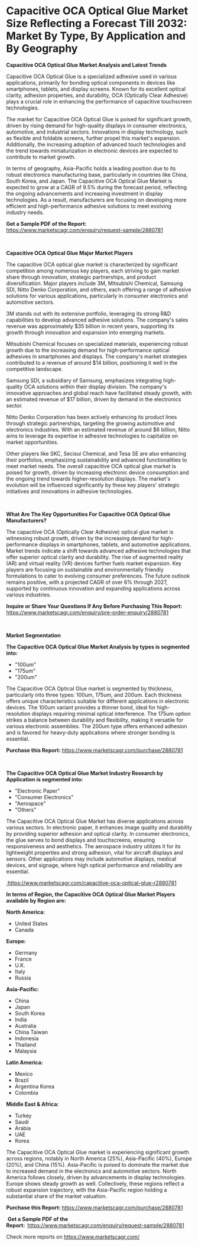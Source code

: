 <p><h1>Capacitive OCA Optical Glue Market Size Reflecting a Forecast Till 2032: Market By Type, By Application and By Geography</h1></p><p><strong>Capacitive OCA Optical Glue Market Analysis and Latest Trends</strong></p>
<p><p>Capacitive OCA Optical Glue is a specialized adhesive used in various applications, primarily for bonding optical components in devices like smartphones, tablets, and display screens. Known for its excellent optical clarity, adhesion properties, and durability, OCA (Optically Clear Adhesive) plays a crucial role in enhancing the performance of capacitive touchscreen technologies.</p><p>The market for Capacitive OCA Optical Glue is poised for significant growth, driven by rising demand for high-quality displays in consumer electronics, automotive, and industrial sectors. Innovations in display technology, such as flexible and foldable screens, further propel this market's expansion. Additionally, the increasing adoption of advanced touch technologies and the trend towards miniaturization in electronic devices are expected to contribute to market growth.</p><p>In terms of geography, Asia-Pacific holds a leading position due to its robust electronics manufacturing base, particularly in countries like China, South Korea, and Japan. The Capacitive OCA Optical Glue Market is expected to grow at a CAGR of 9.5% during the forecast period, reflecting the ongoing advancements and increasing investment in display technologies. As a result, manufacturers are focusing on developing more efficient and high-performance adhesive solutions to meet evolving industry needs.</p></p>
<p><strong>Get a Sample PDF of the Report:&nbsp;</strong> <a href="https://www.marketscagr.com/enquiry/request-sample/2880781?utm_campaign=3192&utm_medium=2&utm_source=Github&utm_content=ia&utm_term=12032025&utm_id=capacitive-oca-optical-glue">https://www.marketscagr.com/enquiry/request-sample/2880781</a></p>
<p>&nbsp;</p>
<p><strong>Capacitive OCA Optical Glue Major Market Players</strong></p>
<p><p>The capacitive OCA optical glue market is characterized by significant competition among numerous key players, each striving to gain market share through innovation, strategic partnerships, and product diversification. Major players include 3M, Mitsubishi Chemical, Samsung SDI, Nitto Denko Corporation, and others, each offering a range of adhesive solutions for various applications, particularly in consumer electronics and automotive sectors.</p><p>3M stands out with its extensive portfolio, leveraging its strong R&D capabilities to develop advanced adhesive solutions. The company's sales revenue was approximately $35 billion in recent years, supporting its growth through innovation and expansion into emerging markets.</p><p>Mitsubishi Chemical focuses on specialized materials, experiencing robust growth due to the increasing demand for high-performance optical adhesives in smartphones and displays. The company's market strategies contributed to a revenue of around $14 billion, positioning it well in the competitive landscape.</p><p>Samsung SDI, a subsidiary of Samsung, emphasizes integrating high-quality OCA solutions within their display division. The company's innovative approaches and global reach have facilitated steady growth, with an estimated revenue of $17 billion, driven by demand in the electronics sector.</p><p>Nitto Denko Corporation has been actively enhancing its product lines through strategic partnerships, targeting the growing automotive and electronics industries. With an estimated revenue of around $6 billion, Nitto aims to leverage its expertise in adhesive technologies to capitalize on market opportunities.</p><p>Other players like SKC, Secisui Chemical, and Tesa SE are also enhancing their portfolios, emphasizing sustainability and advanced functionalities to meet market needs. The overall capacitive OCA optical glue market is poised for growth, driven by increasing electronic device consumption and the ongoing trend towards higher-resolution displays. The market's evolution will be influenced significantly by these key players' strategic initiatives and innovations in adhesive technologies.</p></p>
<p>&nbsp;</p>
<p><strong>What Are The Key Opportunities For Capacitive OCA Optical Glue Manufacturers?</strong></p>
<p><p>The capacitive OCA (Optically Clear Adhesive) optical glue market is witnessing robust growth, driven by the increasing demand for high-performance displays in smartphones, tablets, and automotive applications. Market trends indicate a shift towards advanced adhesive technologies that offer superior optical clarity and durability. The rise of augmented reality (AR) and virtual reality (VR) devices further fuels market expansion. Key players are focusing on sustainable and environmentally friendly formulations to cater to evolving consumer preferences. The future outlook remains positive, with a projected CAGR of over 6% through 2027, supported by continuous innovation and expanding applications across various industries.</p></p>
<p><strong>Inquire or Share Your Questions If Any Before Purchasing This Report:</strong> <a href="https://www.marketscagr.com/enquiry/pre-order-enquiry/2880781?utm_campaign=3192&utm_medium=2&utm_source=Github&utm_content=ia&utm_term=12032025&utm_id=capacitive-oca-optical-glue">https://www.marketscagr.com/enquiry/pre-order-enquiry/2880781</a></p>
<p>&nbsp;</p>
<p><strong>Market Segmentation</strong></p>
<p><strong>The Capacitive OCA Optical Glue Market Analysis by types is segmented into:</strong></p>
<p><ul><li>"100um"</li><li>"175um"</li><li>"200um"</li></ul></p>
<p><p>The Capacitive OCA Optical Glue market is segmented by thickness, particularly into three types: 100um, 175um, and 200um. Each thickness offers unique characteristics suitable for different applications in electronic devices. The 100um variant provides a thinner bond, ideal for high-resolution displays requiring minimal optical interference. The 175um option strikes a balance between durability and flexibility, making it versatile for various electronic assemblies. The 200um type offers enhanced adhesion and is favored for heavy-duty applications where stronger bonding is essential.</p></p>
<p><strong>Purchase this Report:&nbsp;</strong><a href="https://www.marketscagr.com/purchase/2880781?utm_campaign=3192&utm_medium=2&utm_source=Github&utm_content=ia&utm_term=12032025&utm_id=capacitive-oca-optical-glue">https://www.marketscagr.com/purchase/2880781</a></p>
<p>&nbsp;</p>
<p><strong>The Capacitive OCA Optical Glue Market Industry Research by Application is segmented into:</strong></p>
<p><ul><li>"Electronic Paper"</li><li>"Consumer Electronics"</li><li>"Aerospace"</li><li>"Others"</li></ul></p>
<p><p>The Capacitive OCA Optical Glue Market has diverse applications across various sectors. In electronic paper, it enhances image quality and durability by providing superior adhesion and optical clarity. In consumer electronics, the glue serves to bond displays and touchscreens, ensuring responsiveness and aesthetics. The aerospace industry utilizes it for its lightweight properties and strong adhesion, vital for aircraft displays and sensors. Other applications may include automotive displays, medical devices, and signage, where high optical performance and reliability are essential.</p></p>
<p><a href="https://www.marketscagr.com/capacitive-oca-optical-glue-r2880781?utm_campaign=3192&utm_medium=2&utm_source=Github&utm_content=ia&utm_term=12032025&utm_id=capacitive-oca-optical-glue">&nbsp;https://www.marketscagr.com/capacitive-oca-optical-glue-r2880781</a></p>
<p><strong>In terms of Region, the Capacitive OCA Optical Glue Market Players available by Region are:</strong></p>
<p>
    <p> <strong> North America: </strong>
        <ul>
            <li>United States</li>
            <li>Canada</li>
        </ul>
        </p> 
    <p> <strong> Europe: </strong>
        <ul>
            <li>Germany</li>
            <li>France</li>
            <li>U.K.</li>
            <li>Italy</li>
            <li>Russia</li>
        </ul>
        </p> 
    <p> <strong> Asia-Pacific: </strong>
        <ul>
            <li>China</li>
            <li>Japan</li>
            <li>South Korea</li>
            <li>India</li>
            <li>Australia</li>
            <li>China Taiwan</li>
            <li>Indonesia</li>
            <li>Thailand</li>
            <li>Malaysia</li>
        </ul>
        </p> 
    <p> <strong> Latin America: </strong>
        <ul>
            <li>Mexico</li>
            <li>Brazil</li>
            <li>Argentina Korea</li>
            <li>Colombia</li>
        </ul>
        </p> 
    <p> <strong> Middle East & Africa: </strong>
        <ul>
            <li>Turkey</li>
            <li>Saudi</li>
            <li>Arabia</li>
            <li>UAE</li>
            <li>Korea</li>
        </ul>
    </p>
    </p>
<p><p>The Capacitive OCA Optical Glue market is experiencing significant growth across regions, notably in North America (25%), Asia-Pacific (40%), Europe (20%), and China (15%). Asia-Pacific is poised to dominate the market due to increased demand in the electronics and automotive sectors. North America follows closely, driven by advancements in display technologies. Europe shows steady growth as well. Collectively, these regions reflect a robust expansion trajectory, with the Asia-Pacific region holding a substantial share of the market valuation.</p></p>
<p><strong>Purchase this Report: </strong><a href="https://www.marketscagr.com/purchase/2880781?utm_campaign=3192&utm_medium=2&utm_source=Github&utm_content=ia&utm_term=12032025&utm_id=capacitive-oca-optical-glue">https://www.marketscagr.com/purchase/2880781</a></p>
<p>&nbsp;<strong>Get a Sample PDF of the Report:&nbsp;&nbsp;</strong><a href="https://www.marketscagr.com/enquiry/request-sample/2880781?utm_campaign=3192&utm_medium=2&utm_source=Github&utm_content=ia&utm_term=12032025&utm_id=capacitive-oca-optical-glue">https://www.marketscagr.com/enquiry/request-sample/2880781</a></p>
<p><strong></strong></p>
<p>Check more reports on <a href="https://www.marketscagr.com/?utm_campaign=3192&utm_medium=2&utm_source=Github&utm_content=ia&utm_term=12032025&utm_id=capacitive-oca-optical-glue">https://www.marketscagr.com/</a></p>